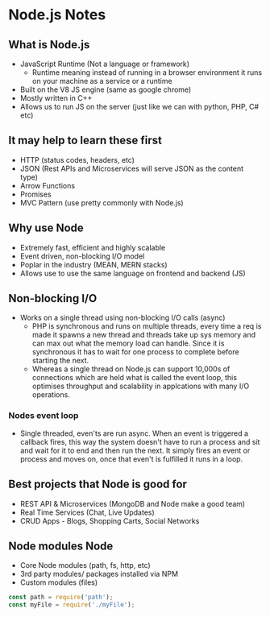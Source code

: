 # Node.js Notes 

## What is Node.js 
- JavaScript Runtime (Not a language or framework)
  - Runtime meaning instead of running in a browser environment it runs on your machine as a service or a runtime 
- Built on the V8 JS engine (same as google chrome)
- Mostly written in C++ 
- Allows us to run JS on the server (just like we can with python, PHP, C# etc)

## It may help to learn these first 
- HTTP (status codes, headers, etc)
- JSON (Rest APIs and Microservices will serve JSON as the content type)
- Arrow Functions 
- Promises 
- MVC Pattern (use pretty commonly with Node.js)

## Why use Node
- Extremely fast, efficient and highly scalable 
- Event driven, non-blocking I/O model 
- Poplar in the industry (MEAN, MERN stacks)
- Allows use to use the same language on frontend and backend (JS)

## Non-blocking I/O
- Works on a single thread using non-blocking I/O calls (async)
  - PHP is synchronous and runs on multiple threads, every time a req is made it spawns a new thread and threads take up sys memory and can max out what the memory load can handle. Since it is synchronous it has to wait for one process to complete before starting the next.
  - Whereas a single thread on Node.js can support 10,000s of connections which are held what is called the event loop, this optimises throughput and scalability in applcations with many I/O operations. 

### Nodes event loop
- Single threaded, even'ts are run async. When an event is triggered a callback fires, this way the system doesn't have to run a process and sit and wait for it to end and then run the next. It simply fires an event or process and moves on, once that even't is fulfilled it runs in a loop. 

## Best projects that Node is good for
- REST API & Microservices (MongoDB and Node make a good team)
- Real Time Services (Chat, Live Updates)
- CRUD Apps - Blogs, Shopping Carts, Social Networks  

## Node modules Node
- Core Node modules (path, fs, http, etc)
- 3rd party modules/ packages installed via NPM 
- Custom modules (files)

```js
const path = require('path');
const myFile = require('./myFile');
```

